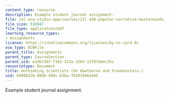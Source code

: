 ```yaml
---
content_type: resource
description: Example student journal assignment.
file: /ol-ocw-studio-app/courses/21l-430-popular-narrative-masterminds-fall-2004/8409b22b98d6948cb3baf0101946a445_MIT21L_430F04_unthink.pdf
file_size: 516947
file_type: application/pdf
learning_resource_types:
- Assignments
license: https://creativecommons.org/licenses/by-nc-sa/4.0/
ocw_type: OCWFile
parent_title: Assignments
parent_type: CourseSection
parent_uid: e2db7307-f362-313a-3203-12f97deec35c
resourcetype: Document
title: Unthinking Scientists (On Hawthorne and Frankenstein.)
uid: 8409b22b-98d6-948c-b3ba-f0101946a445
---
```

Example student journal assignment.